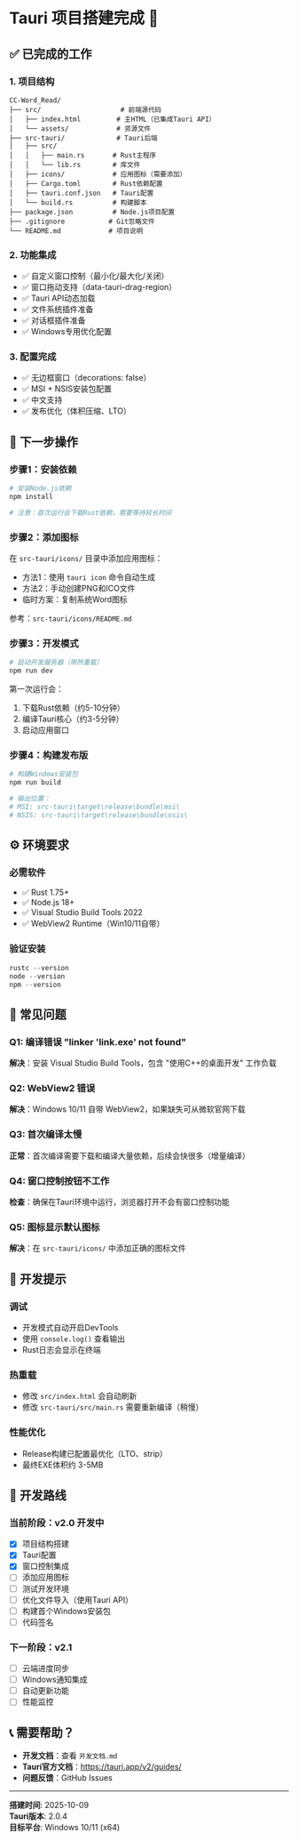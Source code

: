 # Tauri 项目搭建完成 🎉

## ✅ 已完成的工作

### 1. 项目结构
```
CC-Word_Read/
├── src/                    # 前端源代码
│   ├── index.html         # 主HTML（已集成Tauri API）
│   └── assets/            # 资源文件
├── src-tauri/             # Tauri后端
│   ├── src/
│   │   ├── main.rs       # Rust主程序
│   │   └── lib.rs        # 库文件
│   ├── icons/            # 应用图标（需要添加）
│   ├── Cargo.toml        # Rust依赖配置
│   ├── tauri.conf.json   # Tauri配置
│   └── build.rs          # 构建脚本
├── package.json          # Node.js项目配置
├── .gitignore           # Git忽略文件
└── README.md            # 项目说明
```

### 2. 功能集成
- ✅ 自定义窗口控制（最小化/最大化/关闭）
- ✅ 窗口拖动支持（data-tauri-drag-region）
- ✅ Tauri API动态加载
- ✅ 文件系统插件准备
- ✅ 对话框插件准备
- ✅ Windows专用优化配置

### 3. 配置完成
- ✅ 无边框窗口（decorations: false）
- ✅ MSI + NSIS安装包配置
- ✅ 中文支持
- ✅ 发布优化（体积压缩、LTO）

## 🚀 下一步操作

### 步骤1：安装依赖
```powershell
# 安装Node.js依赖
npm install

# 注意：首次运行会下载Rust依赖，需要等待较长时间
```

### 步骤2：添加图标
在 `src-tauri/icons/` 目录中添加应用图标：
- 方法1：使用 `tauri icon` 命令自动生成
- 方法2：手动创建PNG和ICO文件
- 临时方案：复制系统Word图标

参考：`src-tauri/icons/README.md`

### 步骤3：开发模式
```powershell
# 启动开发服务器（带热重载）
npm run dev
```

第一次运行会：
1. 下载Rust依赖（约5-10分钟）
2. 编译Tauri核心（约3-5分钟）
3. 启动应用窗口

### 步骤4：构建发布版
```powershell
# 构建Windows安装包
npm run build

# 输出位置：
# MSI: src-tauri\target\release\bundle\msi\
# NSIS: src-tauri\target\release\bundle\nsis\
```

## ⚙️ 环境要求

### 必需软件
- ✅ Rust 1.75+ 
- ✅ Node.js 18+
- ✅ Visual Studio Build Tools 2022
- ✅ WebView2 Runtime（Win10/11自带）

### 验证安装
```powershell
rustc --version
node --version
npm --version
```

## 🔧 常见问题

### Q1: 编译错误 "linker 'link.exe' not found"
**解决**：安装 Visual Studio Build Tools，包含 "使用C++的桌面开发" 工作负载

### Q2: WebView2 错误
**解决**：Windows 10/11 自带 WebView2，如果缺失可从微软官网下载

### Q3: 首次编译太慢
**正常**：首次编译需要下载和编译大量依赖，后续会快很多（增量编译）

### Q4: 窗口控制按钮不工作
**检查**：确保在Tauri环境中运行，浏览器打开不会有窗口控制功能

### Q5: 图标显示默认图标
**解决**：在 `src-tauri/icons/` 中添加正确的图标文件

## 📖 开发提示

### 调试
- 开发模式自动开启DevTools
- 使用 `console.log()` 查看输出
- Rust日志会显示在终端

### 热重载
- 修改 `src/index.html` 会自动刷新
- 修改 `src-tauri/src/main.rs` 需要重新编译（稍慢）

### 性能优化
- Release构建已配置最优化（LTO、strip）
- 最终EXE体积约 3-5MB

## 🎯 开发路线

### 当前阶段：v2.0 开发中
- [x] 项目结构搭建
- [x] Tauri配置
- [x] 窗口控制集成
- [ ] 添加应用图标
- [ ] 测试开发环境
- [ ] 优化文件导入（使用Tauri API）
- [ ] 构建首个Windows安装包
- [ ] 代码签名

### 下一阶段：v2.1
- [ ] 云端进度同步
- [ ] Windows通知集成
- [ ] 自动更新功能
- [ ] 性能监控

## 📞 需要帮助？

- **开发文档**：查看 `开发文档.md`
- **Tauri官方文档**：https://tauri.app/v2/guides/
- **问题反馈**：GitHub Issues

---

**搭建时间**: 2025-10-09  
**Tauri版本**: 2.0.4  
**目标平台**: Windows 10/11 (x64)

